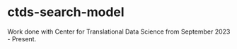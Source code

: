 # ctds-search-model
Work done with Center for Translational Data Science from September 2023 - Present.
